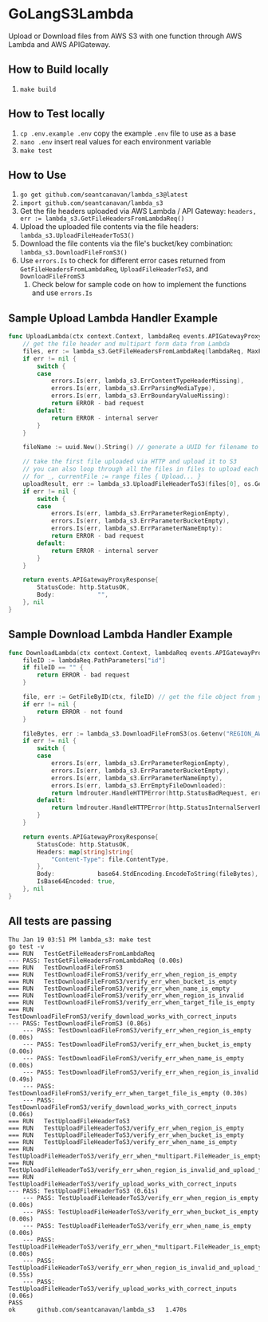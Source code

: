 # GoLangS3Lambda
Upload or Download files from AWS S3 with one function through AWS Lambda and AWS APIGateway.

## How to Build locally
1. `make build`

## How to Test locally
1. `cp .env.example .env` copy the example `.env` file to use as a base
2. `nano .env` insert real values for each environment variable
3. `make test`

## How to Use
1. `go get github.com/seantcanavan/lambda_s3@latest`
2. `import github.com/seantcanavan/lambda_s3`
3. Get the file headers uploaded via AWS Lambda / API Gateway: `headers, err := lambda_s3.GetFileHeadersFromLambdaReq()`
4. Upload the uploaded file contents via the file headers: `lambda_s3.UploadFileHeaderToS3()`
5. Download the file contents via the file's bucket/key combination: `lambda_s3.DownloadFileFromS3()`
6. Use `errors.Is` to check for different error cases returned from `GetFileHeadersFromLambdaReq`, `UploadFileHeaderToS3`, and `DownloadFileFromS3`
   1. Check below for sample code on how to implement the functions and use `errors.Is`

## Sample Upload Lambda Handler Example
``` go
func UploadLambda(ctx context.Context, lambdaReq events.APIGatewayProxyRequest) (events.APIGatewayProxyResponse, error) {
	// get the file header and multipart form data from Lambda
	files, err := lambda_s3.GetFileHeadersFromLambdaReq(lambdaReq, MaxFileSizeBytes)
	if err != nil {
		switch {
		case
			errors.Is(err, lambda_s3.ErrContentTypeHeaderMissing),
			errors.Is(err, lambda_s3.ErrParsingMediaType),
			errors.Is(err, lambda_s3.ErrBoundaryValueMissing):
			return ERROR - bad request
		default:
			return ERROR - internal server
		}
	}

	fileName := uuid.New().String() // generate a UUID for filename to guarantee uniqueness

	// take the first file uploaded via HTTP and upload it to S3
	// you can also loop through all the files in files to upload each individually:
	// for _, currentFile := range files { Upload... }
	uploadResult, err := lambda_s3.UploadFileHeaderToS3(files[0], os.Getenv("REGION_AWS"), os.Getenv("FILE_BUCKET"), fileName)
	if err != nil {
		switch {
		case
			errors.Is(err, lambda_s3.ErrParameterRegionEmpty),
			errors.Is(err, lambda_s3.ErrParameterBucketEmpty),
			errors.Is(err, lambda_s3.ErrParameterNameEmpty):
			return ERROR - bad request
		default:
			return ERROR - internal server
		}
	}

	return events.APIGatewayProxyResponse{
		StatusCode: http.StatusOK,
		Body:            "",
	}, nil
}
```

## Sample Download Lambda Handler Example
``` go
func DownloadLambda(ctx context.Context, lambdaReq events.APIGatewayProxyRequest) (events.APIGatewayProxyResponse, error) {
	fileID := lambdaReq.PathParameters["id"]
	if fileID == "" {
		return ERROR - bad request
	}

	file, err := GetFileByID(ctx, fileID) // get the file object from your database to retrieve its unique name
	if err != nil {
		return ERROR - not found
	}

	fileBytes, err := lambda_s3.DownloadFileFromS3(os.Getenv("REGION_AWS"), os.Getenv("FILE_BUCKET"), file.Name)
	if err != nil {
		switch {
		case
			errors.Is(err, lambda_s3.ErrParameterRegionEmpty),
			errors.Is(err, lambda_s3.ErrParameterBucketEmpty),
			errors.Is(err, lambda_s3.ErrParameterNameEmpty),
			errors.Is(err, lambda_s3.ErrEmptyFileDownloaded):
			return lmdrouter.HandleHTTPError(http.StatusBadRequest, err)
		default:
			return lmdrouter.HandleHTTPError(http.StatusInternalServerError, err)
		}
	}

	return events.APIGatewayProxyResponse{
		StatusCode: http.StatusOK,
		Headers: map[string]string{
			"Content-Type": file.ContentType,
		},
		Body:            base64.StdEncoding.EncodeToString(fileBytes),
		IsBase64Encoded: true,
	}, nil
}
```

## All tests are passing
```
Thu Jan 19 03:51 PM lambda_s3: make test
go test -v
=== RUN   TestGetFileHeadersFromLambdaReq
--- PASS: TestGetFileHeadersFromLambdaReq (0.00s)
=== RUN   TestDownloadFileFromS3
=== RUN   TestDownloadFileFromS3/verify_err_when_region_is_empty
=== RUN   TestDownloadFileFromS3/verify_err_when_bucket_is_empty
=== RUN   TestDownloadFileFromS3/verify_err_when_name_is_empty
=== RUN   TestDownloadFileFromS3/verify_err_when_region_is_invalid
=== RUN   TestDownloadFileFromS3/verify_err_when_target_file_is_empty
=== RUN   TestDownloadFileFromS3/verify_download_works_with_correct_inputs
--- PASS: TestDownloadFileFromS3 (0.86s)
    --- PASS: TestDownloadFileFromS3/verify_err_when_region_is_empty (0.00s)
    --- PASS: TestDownloadFileFromS3/verify_err_when_bucket_is_empty (0.00s)
    --- PASS: TestDownloadFileFromS3/verify_err_when_name_is_empty (0.00s)
    --- PASS: TestDownloadFileFromS3/verify_err_when_region_is_invalid (0.49s)
    --- PASS: TestDownloadFileFromS3/verify_err_when_target_file_is_empty (0.30s)
    --- PASS: TestDownloadFileFromS3/verify_download_works_with_correct_inputs (0.06s)
=== RUN   TestUploadFileHeaderToS3
=== RUN   TestUploadFileHeaderToS3/verify_err_when_region_is_empty
=== RUN   TestUploadFileHeaderToS3/verify_err_when_bucket_is_empty
=== RUN   TestUploadFileHeaderToS3/verify_err_when_name_is_empty
=== RUN   TestUploadFileHeaderToS3/verify_err_when_*multipart.FileHeader_is_empty
=== RUN   TestUploadFileHeaderToS3/verify_err_when_region_is_invalid_and_upload_fails
=== RUN   TestUploadFileHeaderToS3/verify_upload_works_with_correct_inputs
--- PASS: TestUploadFileHeaderToS3 (0.61s)
    --- PASS: TestUploadFileHeaderToS3/verify_err_when_region_is_empty (0.00s)
    --- PASS: TestUploadFileHeaderToS3/verify_err_when_bucket_is_empty (0.00s)
    --- PASS: TestUploadFileHeaderToS3/verify_err_when_name_is_empty (0.00s)
    --- PASS: TestUploadFileHeaderToS3/verify_err_when_*multipart.FileHeader_is_empty (0.00s)
    --- PASS: TestUploadFileHeaderToS3/verify_err_when_region_is_invalid_and_upload_fails (0.55s)
    --- PASS: TestUploadFileHeaderToS3/verify_upload_works_with_correct_inputs (0.06s)
PASS
ok  	github.com/seantcanavan/lambda_s3	1.470s
```
